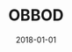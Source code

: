 ---
layout: site
title: "OBBOD"
date: 2018-01-01
categories: [community]
version: 2.4.10
major: 2
minor: 4
patch: 10
slug: obbod
link: https://www.obbod.com/cs
permalink: /sites/:slug
---